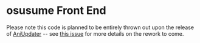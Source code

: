 # osusume Front End

Please note this code is planned to be entirely thrown out upon the release of [AniUpdater](https://github.com/ennukee/aniupdater) -- see [this issue](https://github.com/ennukee/osusume-frontend/issues/6) for more details on the rework to come.
